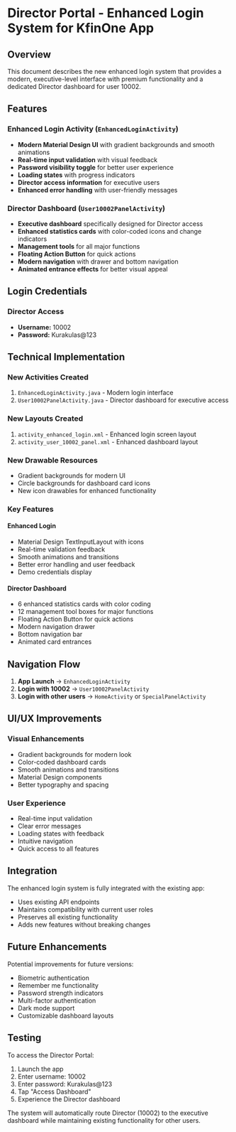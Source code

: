 # Director Portal - Enhanced Login System for KfinOne App

## Overview
This document describes the new enhanced login system that provides a modern, executive-level interface with premium functionality and a dedicated Director dashboard for user 10002.

## Features

### Enhanced Login Activity (`EnhancedLoginActivity`)
- **Modern Material Design UI** with gradient backgrounds and smooth animations
- **Real-time input validation** with visual feedback
- **Password visibility toggle** for better user experience
- **Loading states** with progress indicators
- **Director access information** for executive users
- **Enhanced error handling** with user-friendly messages

### Director Dashboard (`User10002PanelActivity`)
- **Executive dashboard** specifically designed for Director access
- **Enhanced statistics cards** with color-coded icons and change indicators
- **Management tools** for all major functions
- **Floating Action Button** for quick actions
- **Modern navigation** with drawer and bottom navigation
- **Animated entrance effects** for better visual appeal

## Login Credentials

### Director Access
- **Username:** 10002
- **Password:** Kurakulas@123

## Technical Implementation

### New Activities Created
1. `EnhancedLoginActivity.java` - Modern login interface
2. `User10002PanelActivity.java` - Director dashboard for executive access

### New Layouts Created
1. `activity_enhanced_login.xml` - Enhanced login screen layout
2. `activity_user_10002_panel.xml` - Enhanced dashboard layout

### New Drawable Resources
- Gradient backgrounds for modern UI
- Circle backgrounds for dashboard card icons
- New icon drawables for enhanced functionality

### Key Features

#### Enhanced Login
- Material Design TextInputLayout with icons
- Real-time validation feedback
- Smooth animations and transitions
- Better error handling and user feedback
- Demo credentials display

#### Director Dashboard
- 6 enhanced statistics cards with color coding
- 12 management tool boxes for major functions
- Floating Action Button for quick actions
- Modern navigation drawer
- Bottom navigation bar
- Animated card entrances

## Navigation Flow

1. **App Launch** → `EnhancedLoginActivity`
2. **Login with 10002** → `User10002PanelActivity`
3. **Login with other users** → `HomeActivity` or `SpecialPanelActivity`

## UI/UX Improvements

### Visual Enhancements
- Gradient backgrounds for modern look
- Color-coded dashboard cards
- Smooth animations and transitions
- Material Design components
- Better typography and spacing

### User Experience
- Real-time input validation
- Clear error messages
- Loading states with feedback
- Intuitive navigation
- Quick access to all features

## Integration

The enhanced login system is fully integrated with the existing app:
- Uses existing API endpoints
- Maintains compatibility with current user roles
- Preserves all existing functionality
- Adds new features without breaking changes

## Future Enhancements

Potential improvements for future versions:
- Biometric authentication
- Remember me functionality
- Password strength indicators
- Multi-factor authentication
- Dark mode support
- Customizable dashboard layouts

## Testing

To access the Director Portal:
1. Launch the app
2. Enter username: 10002
3. Enter password: Kurakulas@123
4. Tap "Access Dashboard"
5. Experience the Director dashboard

The system will automatically route Director (10002) to the executive dashboard while maintaining existing functionality for other users. 